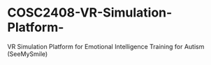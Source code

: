 # COSC2408-VR-Simulation-Platform-
VR Simulation Platform for Emotional Intelligence Training for Autism (SeeMySmile)

